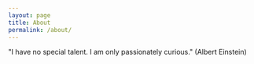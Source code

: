 ```yaml
---
layout: page
title: About
permalink: /about/
---
```


"I have no special talent. I am only passionately curious." (Albert Einstein)

